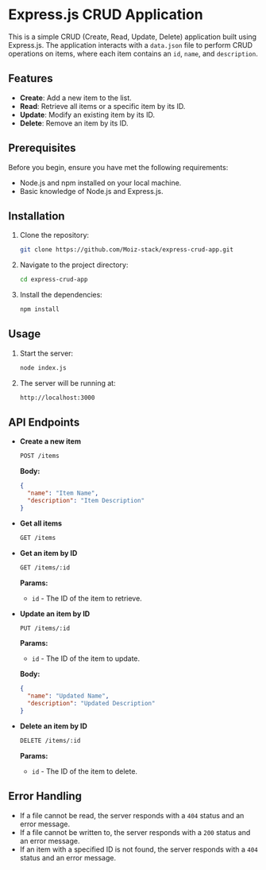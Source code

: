
# Express.js CRUD Application

This is a simple CRUD (Create, Read, Update, Delete) application built using Express.js. The application interacts with a `data.json` file to perform CRUD operations on items, where each item contains an `id`, `name`, and `description`.

## Features

- **Create**: Add a new item to the list.
- **Read**: Retrieve all items or a specific item by its ID.
- **Update**: Modify an existing item by its ID.
- **Delete**: Remove an item by its ID.

## Prerequisites

Before you begin, ensure you have met the following requirements:

- Node.js and npm installed on your local machine.
- Basic knowledge of Node.js and Express.js.

## Installation

1. Clone the repository:

   ```bash
   git clone https://github.com/Moiz-stack/express-crud-app.git
   ```

2. Navigate to the project directory:

   ```bash
   cd express-crud-app
   ```

3. Install the dependencies:

   ```bash
   npm install
   ```

## Usage

1. Start the server:

   ```bash
   node index.js
   ```

2. The server will be running at:

   ```bash
   http://localhost:3000
   ```

## API Endpoints

- **Create a new item**

  ```bash
  POST /items
  ```

  **Body:**
  ```json
  {
    "name": "Item Name",
    "description": "Item Description"
  }
  ```

- **Get all items**

  ```bash
  GET /items
  ```

- **Get an item by ID**

  ```bash
  GET /items/:id
  ```

  **Params:**
  - `id` - The ID of the item to retrieve.

- **Update an item by ID**

  ```bash
  PUT /items/:id
  ```

  **Params:**
  - `id` - The ID of the item to update.

  **Body:**
  ```json
  {
    "name": "Updated Name",
    "description": "Updated Description"
  }
  ```

- **Delete an item by ID**

  ```bash
  DELETE /items/:id
  ```

  **Params:**
  - `id` - The ID of the item to delete.

## Error Handling

- If a file cannot be read, the server responds with a `404` status and an error message.
- If a file cannot be written to, the server responds with a `200` status and an error message.
- If an item with a specified ID is not found, the server responds with a `404` status and an error message.

